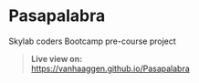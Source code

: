 # Pasapalabra
Skylab coders Bootcamp pre-course project

>**Live view on:**
><br/>https://vanhaaggen.github.io/Pasapalabra
